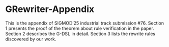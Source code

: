 # GRewriter-Appendix
This is the appendix of SIGMOD’25 industrial track submission #76. 
Section 1 presents the proof of the theorem about rule verification in the paper. Section 2 describes the G-DSL in detail. Section 3 lists the rewrite rules discovered by our work.

